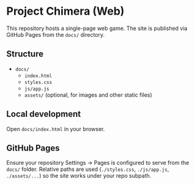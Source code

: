 # Project Chimera (Web)

This repository hosts a single-page web game. The site is published via GitHub Pages from the `docs/` directory.

## Structure

- `docs/`
  - `index.html`
  - `styles.css`
  - `js/app.js`
  - `assets/` (optional, for images and other static files)

## Local development

Open `docs/index.html` in your browser.

## GitHub Pages

Ensure your repository Settings → Pages is configured to serve from the `docs/` folder. Relative paths are used (`./styles.css`, `./js/app.js`, `./assets/...`) so the site works under your repo subpath.